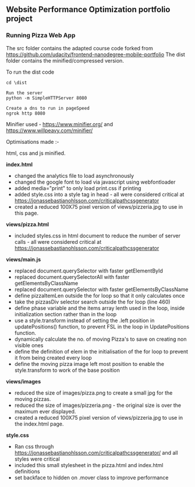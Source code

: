 ## Website Performance Optimization portfolio project

### Running Pizza Web App

The src folder contains the adapted course code forked from https://github.com/udacity/frontend-nanodegree-mobile-portfolio
The dist folder contains the minified/compressed version.

To run the dist code

```
cd \dist

Run the server
python -m SimpleHTTPServer 8080

Create a dns to run in pageSpeed
ngrok http 8080
```

Minifier used - https://www.minifier.org/ and https://www.willpeavy.com/minifier/

Optimisations made :-

html, css and js minified.

**index.html**
- changed the analytics file to load asynchronously
- changed the google font to load via javascript using webfontloader
- added media="print" to only load print.css if printing
- added style.css into a style tag in head - all were considered  critical at https://jonassebastianohlsson.com/criticalpathcssgenerator
- created a reduced 100X75 pixel version of views/pizzeria.jpg to use in this page.

**views/pizza.html**
- included styles.css in html document to reduce the number of server calls - all were considered  critical at https://jonassebastianohlsson.com/criticalpathcssgenerator


**views/main.js**
- replaced document.querySelector with faster getElementById
- replaced document.querySelectorAll with faster getElementsByClassName
- replaced document.querySelector with faster getElementsByClassName
- define pizzaItemLen outside the for loop so that it only calculates once
- take the pizzasDiv selector search outside the for loop (line 460)
- define phase variable and the items array lenth used in the loop, inside initialization section rather than in the loop
- use a style.transform instead of setting the .left position in updatePositions() function, to prevent FSL in the loop in UpdatePositions function.
- dynamically calculate the no. of moving Pizza's to save on creating non visible ones
- define the definition of elem in the initialisation of the for loop to prevent it from being created every loop
- define the moving pizza image left most position to enable the style.transform to work of the base position

**views/images**
- reduced the size of images/pizza.png to create a small jpg for the moving pizzas.
- reduced the size of images/pizzeria.png - the original size is over the maximum ever displayed.
- created a reduced 100X75 pixel version of views/pizzeria.jpg to use in the index.html page.



**style.css**
- Ran css through https://jonassebastianohlsson.com/criticalpathcssgenerator/ and all styles were critical
- included this small stylesheet in the pizza.html and index.html definitions
- set backface to hidden on .mover class to improve performance



